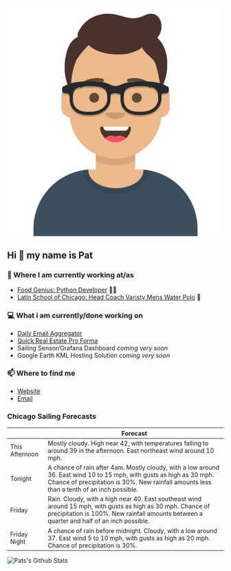 [![Social banner for p-j-falconer](https://raw.githubusercontent.com/P-J-FALCONER/P-J-FALCONER/master/assets/avataaars.svg)](https://patfalconer.com/)
## Hi :wave: my name is Pat

### 💼 Where I am currently working at/as
- [Food Genius: Python Developer](https://getfoodgenius.com/) 🍔🐍
- [Latin School of Chicago: Head Coach Varisty Mens Water Polo](https://www.latinschool.org/) 🤽


### 💻 What i am currently/done working on
 - [Daily Email Aggregator](https://github.com/P-J-FALCONER/dott_daily_mail)
 - [Quick Real Estate Pro Forma](https://github.com/P-J-FALCONER/henry)
 - Sailing Sensor/Grafana Dashboard *coming very soon*
 - Google Earth KML Hosting Solution *coming very soon*

### 📫 Where to find me
 - [Website](https://patfalconer.com/)
 - [Email](mailto:patrick.j.falconer@gmail.com)


### Chicago Sailing Forecasts
|   | Forecast  |
|---|---|
| This Afternoon | Mostly cloudy. High near 42, with temperatures falling to around 39 in the afternoon. East northeast wind around 10 mph. |
| Tonight | A chance of rain after 4am. Mostly cloudy, with a low around 36. East wind 10 to 15 mph, with gusts as high as 30 mph. Chance of precipitation is 30%. New rainfall amounts less than a tenth of an inch possible. |
| Friday | Rain. Cloudy, with a high near 40. East southeast wind around 15 mph, with gusts as high as 30 mph. Chance of precipitation is 100%. New rainfall amounts between a quarter and half of an inch possible. |
| Friday Night | A chance of rain before midnight. Cloudy, with a low around 37. East wind 5 to 10 mph, with gusts as high as 20 mph. Chance of precipitation is 30%. |

![Pats's Github Stats](https://github-readme-stats.vercel.app/api?username=p-j-falconer&show_icons=true&theme=radical)
